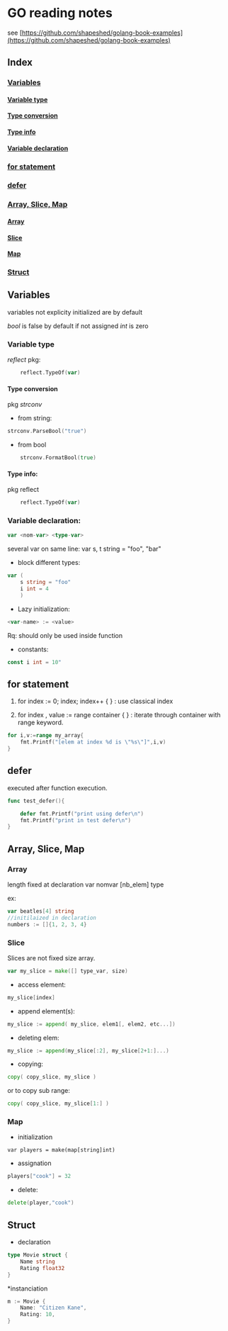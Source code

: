 # GO reading notes
see [https://github.com/shapeshed/golang-book-examples](https://github.com/shapeshed/golang-book-examples)

## Index
### [Variables](#variables)
#### [Variable type](#variable-type)
#### [Type conversion](#type-conversion)
#### [Type info](#type-info)
#### [Variable declaration](#variable-declaration)
### [for statement](#for-statement)
### [defer](#defer)
### [Array, Slice, Map](#array-slice-map)
#### [Array](#array)
#### [Slice](#slice)
#### [Map](#map)
### [Struct](#struct)


## Variables

variables not explicity initialized are by default

*bool* is false by default if not assigned
*int* is zero

### Variable type

*reflect* pkg:
```go
    reflect.TypeOf(var)
```

#### Type conversion

pkg *strconv*

* from string:

```go
strconv.ParseBool("true")
```
   
* from bool 

```go
    strconv.FormatBool(true) 
````

#### Type info: 

pkg reflect

```go
    reflect.TypeOf(var)
```

### Variable declaration:

```go
var <nom-var> <type-var>
```
several var on same line: var s, t string = "foo", "bar"

* block different types:
```go
var (
	s string = "foo"
  	i int = 4
    )
```
* Lazy initialization: 

```go
<var-name> := <value> 
```

Rq: should only be used inside function


* constants: 

```go
const i int = 10"
```

## <a name='for-statement'>for statement</a>

1) for index := 0; index; index++ { } : use classical index

2) for index , value := range container { } : iterate through container with range keyword.
```go
for i,v:=range my_array{
	fmt.Printf("[elem at index %d is \"%s\"]",i,v)
}
```
## <a name='defer'>defer</a>

executed after function execution.
```go
func test_defer(){

	defer fmt.Printf("print using defer\n")
	fmt.Printf("print in test defer\n")
}
```

## <a name='array-slice-map'>Array, Slice, Map</a>

### <a name='array'>Array</a>

length fixed at declaration
var nomvar [nb_elem] type

ex:

```go
var beatles[4] string
//initilaized in declaration
numbers := []{1, 2, 3, 4}
```

### <a name='slice'>Slice</a>

Slices are not fixed size array.

```go
var my_slice = make([] type_var, size)
```
* access element: 

```go
my_slice[index]
```
* append element(s): 

```go
my_slice := append( my_slice, elem1[, elem2, etc...])
```
* deleting elem: 

```go
my_slice := append(my_slice[:2], my_slice[2+1:]...)
```
* copying: 

```go
copy( copy_slice, my_slice ) 
```
or to copy sub range:

```go
copy( copy_slice, my_slice[1:] ) 
```


### <a name='map'>Map</a>

* initialization

```
var players = make(map[string]int)
```
* assignation

```go
players["cook"] = 32
```

* delete:

```go
delete(player,"cook")
```

## <a name='struct'>Struct</a>

* declaration

```go
type Movie struct {
	Name string
	Rating float32
}
```
*instanciation

```go
m := Movie {
	Name: "Citizen Kane",
	Rating: 10,
}
```
